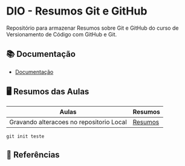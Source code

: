 
# DIO - Resumos Git e GitHub    

Repositório para armazenar Resumos sobre Git e GitHub do curso de Versionamento de Código com GitHub e Git.

## 📚 Documentação

-   [Documentação](https://www.dio.me/)

## 🖥 Resumos das Aulas

| Aulas | Resumos |
|-------|---------|
Gravando alteracoes no repositorio Local | [Resumos]()


```
git init teste
```
## 🔎 Referências
